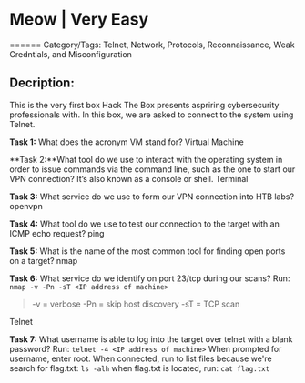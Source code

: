 # Meow | Very Easy
======
Category/Tags: Telnet, Network, Protocols, Reconnaissance, Weak Credntials, and Misconfiguration

## Decription:
This is the very first box Hack The Box presents aspriring cybersecurity professionals with. In this box, we are asked to connect to the system using Telnet.

**Task 1:** What does the acronym VM stand for?
Virtual Machine

**Task 2:**What tool do we use to interact with the operating system in order to issue commands via the command line, such as the one to start our VPN connection? It’s also known as a console or shell.
Terminal

**Task 3:** What service do we use to form our VPN connection into HTB labs?
openvpn

**Task 4:** What tool do we use to test our connection to the target with an ICMP echo request?
ping

**Task 5:** What is the name of the most common tool for finding open ports on a target?
nmap

**Task 6:** What service do we identify on port 23/tcp during our scans?
Run:
`nmap -v -Pn -sT <IP address of machine>`
>-v = verbose 
>-Pn = skip host discovery
>-sT = TCP scan

Telnet

**Task 7:** What username is able to log into the target over telnet with a blank password?
Run:
`telnet -4 <IP address of machine>`
When prompted for username, enter root. 
When connected, run to list files because we're search for flag.txt:
`ls -alh`
when flag.txt is located, run:
`cat flag.txt`
